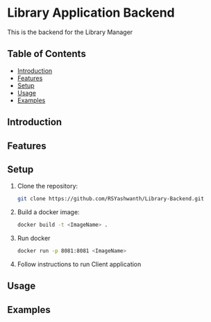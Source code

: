 # Library Application Backend

This is the backend for the Library Manager

## Table of Contents

- [Introduction](#introduction)
- [Features](#features)
- [Setup](#setup)
- [Usage](#usage)
- [Examples](#examples)

## Introduction


## Features

## Setup

1. Clone the repository:

   ```sh
   git clone https://github.com/RSYashwanth/Library-Backend.git
   ```
2. Build a docker image:
   ```sh
   docker build -t <ImageName> .
   ```
3. Run docker
   ```sh
   docker run -p 8081:8081 <ImageName>
   ```
4. Follow instructions to run Client application

## Usage

## Examples
   
